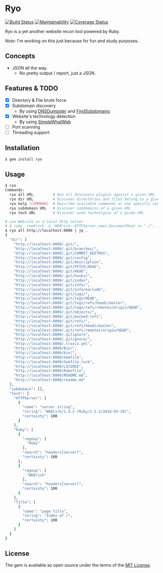 # Ryo

[![Build Status](https://travis-ci.org/ninoseki/ryo.svg?branch=master)](https://travis-ci.org/ninoseki/ryo)
[![Maintainability](https://api.codeclimate.com/v1/badges/7e5f124034cd51768567/maintainability)](https://codeclimate.com/github/ninoseki/ryo/maintainability)
[![Coverage Status](https://coveralls.io/repos/github/ninoseki/ryo/badge.svg)](https://coveralls.io/github/ninoseki/ryo)

Ryo is a yet another website recon tool powered by Ruby.

*Note*: I'm working on this just because for fun and study purposes.

## Concepts

- JSON all the way.
  - No pretty output / report, just a JSON.

## Features & TODO

- [x] Directory & File brute force
- [x] Subdomain discovery
  - By using [DNSDumpster](https://dnsdumpster.com/) and [FindSubdomains](https://findsubdomains.com/)
- [x] Website's technology detection
  - By using [SimpleWhatWeb](https://github.com/ninoseki/SimpleWhatWeb)
- [ ] Port scanning
- [ ] Threading support

## Installation

```sh
$ gem install ryo
```

## Usage

```sh
$ ryo
Commands:
  ryo all URL         # Run all discovery plugins against a given URL
  ryo dir URL         # Discover directories and files belong to a given URL
  ryo help [COMMAND]  # Describe available commands or one specific command
  ryo subdomain URL   # Discover subdomains of a given URL
  ryo tech URL        # Discover used technolgies of a given URL
```

```sh
# use Webrick as a local http server
# $ ruby -rwebrick -e 'WEBrick::HTTPServer.new(:DocumentRoot => "./", :Port => 8000).start'
$ ryo all http://localhost:8000 | jq .
{
  "dir": [
    "http://localhost:8000/.git/",
    "http://localhost:8000/.git/branches/",
    "http://localhost:8000/.git/COMMIT_EDITMSG",
    "http://localhost:8000/.git/config",
    "http://localhost:8000/.git/description",
    "http://localhost:8000/.git/FETCH_HEAD",
    "http://localhost:8000/.git/HEAD",
    "http://localhost:8000/.git/hooks/",
    "http://localhost:8000/.git/index",
    "http://localhost:8000/.git/info/",
    "http://localhost:8000/.git/info/exclude",
    "http://localhost:8000/.git/logs/",
    "http://localhost:8000/.git/logs/HEAD",
    "http://localhost:8000/.git/logs/refs/heads/master",
    "http://localhost:8000/.git/logs/refs/remotes/origin/HEAD",
    "http://localhost:8000/.git/objects/",
    "http://localhost:8000/.git/packed-refs",
    "http://localhost:8000/.git/refs/",
    "http://localhost:8000/.git/refs/heads/master",
    "http://localhost:8000/.git/refs/remotes/origin/HEAD",
    "http://localhost:8000/.gitignore",
    "http://localhost:8000/.gitignore/",
    "http://localhost:8000/.travis.yml",
    "http://localhost:8000/Bin/",
    "http://localhost:8000/bin/",
    "http://localhost:8000/Gemfile",
    "http://localhost:8000/Gemfile.lock",
    "http://localhost:8000/LICENSE",
    "http://localhost:8000/Rakefile",
    "http://localhost:8000/README.md",
    "http://localhost:8000/readme.md"
  ],
  "subdomain": [],
  "tech": {
    "HTTPServer": [
      {
        "name": "server string",
        "string": "WEBrick/1.4.2 (Ruby/2.5.1/2018-03-29)",
        "certainty": 100
      }
    ],
    "Ruby": [
      {
        "regexp": [
          "Ruby"
        ],
        "search": "headers[server]",
        "certainty": 100
      },
      {
        "regexp": [
          "WEBrick"
        ],
        "search": "headers[server]",
        "certainty": 100
      }
    ],
    "Title": [
      {
        "name": "page title",
        "string": "Index of /",
        "certainty": 100
      }
    ]
  }
}
```

## License

The gem is available as open source under the terms of the [MIT License](https://opensource.org/licenses/MIT).
